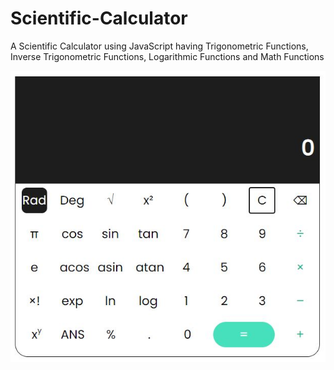 # Scientific-Calculator
A Scientific Calculator using JavaScript having Trigonometric Functions, Inverse Trigonometric Functions, Logarithmic Functions and Math Functions


![alt text](https://github.com/aashay-shah/Scientific-Calculator/blob/master/Calculator.JPG?raw=true)

